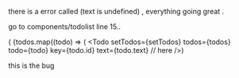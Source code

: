 there is a error called (text is undefined) , everything going great .

go to components/todolist line 15..

( {todos.map((todo) => (
                    <Todo 
                        setTodos={setTodos}
                        todos={todos}    
                        todo={todo}
                        key={todo.id}
                        text={todo.text} // here
                    />)

this is the bug